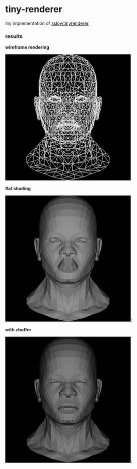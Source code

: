 # tiny-renderer
my implementation of [ssloy/tinyrenderer](https://github.com/ssloy/tinyrenderer)

### results
**wireframe rendering**

![wireframe](/out/wireframe.png "wireframe")

**flat shading**

![flat shading](/out/flatshading.png "flat shading");

**with zbuffer**

![w zbuffer](/out/zbuffer.png "flat shading");
